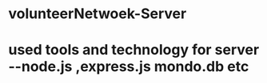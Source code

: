 # volunteerNetwoek-Server
# used tools and technology  for server --node.js ,express.js  mondo.db etc
